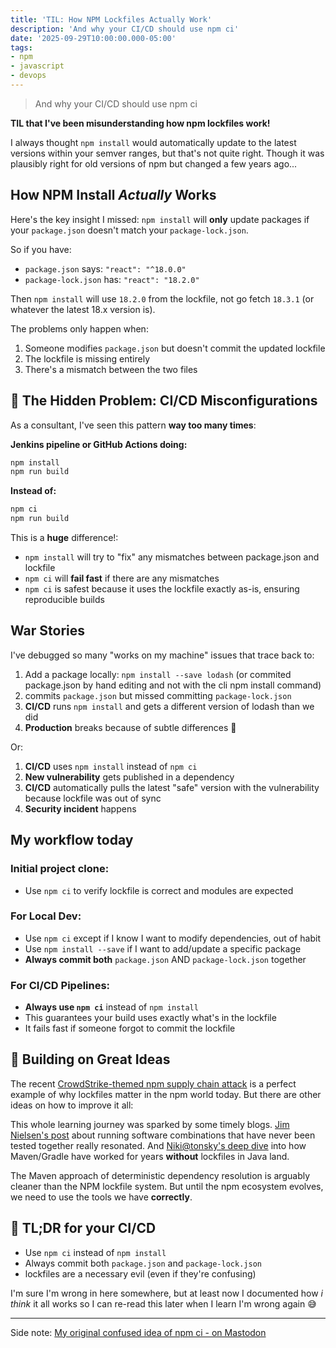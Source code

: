 ```yaml
---
title: 'TIL: How NPM Lockfiles Actually Work'
description: 'And why your CI/CD should use npm ci'
date: '2025-09-29T10:00:00.000-05:00'
tags:
- npm
- javascript
- devops
---
```


> And why your CI/CD should use npm ci

**TIL that I've been misunderstanding how npm lockfiles work!**

I always thought `npm install` would automatically update to the latest versions within your semver ranges, but that's not quite right. Though it was plausibly right for old versions of npm but changed a few years ago...

## How NPM Install _Actually_ Works

Here's the key insight I missed: `npm install` will **only** update packages if your `package.json` doesn't match your `package-lock.json`.

So if you have:
- `package.json` says: `"react": "^18.0.0"`
- `package-lock.json` has: `"react": "18.2.0"`

Then `npm install` will use `18.2.0` from the lockfile, not go fetch `18.3.1` (or whatever the latest 18.x version is).

The problems only happen when:
1. Someone modifies `package.json` but doesn't commit the updated lockfile
2. The lockfile is missing entirely
3. There's a mismatch between the two files

## 🚨 The Hidden Problem: CI/CD Misconfigurations

As a consultant, I've seen this pattern **way too many times**:

**Jenkins pipeline or GitHub Actions doing:**
```bash
npm install
npm run build
```

**Instead of:**
```bash
npm ci
npm run build
```

This is a **huge** difference!:

- `npm install` will try to "fix" any mismatches between package.json and lockfile
- `npm ci` will **fail fast** if there are any mismatches
- `npm ci` is safest because it uses the lockfile exactly as-is, ensuring reproducible builds

## War Stories

I've debugged so many "works on my machine" issues that trace back to:

1. Add a package locally: `npm install --save lodash` (or commited package.json by hand editing and not with the cli npm install command)
2. commits `package.json` but missed committing `package-lock.json`
3. **CI/CD** runs `npm install` and gets a different version of lodash than we did
4. **Production** breaks because of subtle differences 😬

Or:
1. **CI/CD** uses `npm install` instead of `npm ci`
2. **New vulnerability** gets published in a dependency
3. **CI/CD** automatically pulls the latest "safe" version with the vulnerability because lockfile was out of sync
4. **Security incident** happens

## My workflow today

### Initial project clone:
- Use `npm ci` to verify lockfile is correct and modules are expected

### For Local Dev:
- Use `npm ci` except if I know I want to modify dependencies, out of habit
- Use `npm install --save` if I want to add/update a specific package
- **Always commit both** `package.json` AND `package-lock.json` together

### For CI/CD Pipelines:
- **Always use `npm ci`** instead of `npm install`
- This guarantees your build uses exactly what's in the lockfile
- It fails fast if someone forgot to commit the lockfile

## 🤝 Building on Great Ideas

The recent [CrowdStrike-themed npm supply chain attack](https://socket.dev/blog/ongoing-supply-chain-attack-targets-crowdstrike-npm-packages) is a perfect example of why lockfiles matter in the npm world today. But there are other ideas on how to improve it all:

This whole learning journey was sparked by some timely blogs. [Jim Nielsen's post](https://blog.jim-nielsen.com/2025/run-software-on-software-youve-never-run/) about running software combinations that have never been tested together really resonated. And [Niki@tonsky's deep dive](https://tonsky.me/blog/lockfiles/) into how Maven/Gradle have worked for years **without** lockfiles in Java land.

The Maven approach of deterministic dependency resolution is arguably cleaner than the NPM lockfile system. But until the npm ecosystem evolves, we need to use the tools we have **correctly**.

## 🚀 TL;DR for your CI/CD

- Use `npm ci` instead of `npm install`
- Always commit both `package.json` and `package-lock.json`
- lockfiles are a necessary evil (even if they're confusing)

I'm sure I'm wrong in here somewhere, but at least now I documented how _i think_ it all works so I can re-read this later when I learn I'm wrong again 😅

---

Side note: [My original confused idea of npm ci - on Mastodon](https://hachyderm.io/@jeffsheets/115225375335762223)

